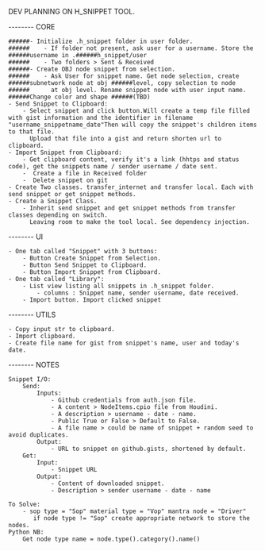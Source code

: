 DEV PLANNING ON H_SNIPPET TOOL.


-------- CORE

    ######- Initialize .h_snippet folder in user folder.
    ######    - If folder not present, ask user for a username. Store the ######username in .######h_snippet/user
    ######    - Two folders > Sent & Received
    ######- Create OBJ node snippet from selection.
    ######    - Ask User for snippet name. Get node selection, create ######subnetwork node at obj ######level, copy selection to node
    ######      at obj level. Rename snippet node with user input name. ######Change color and shape ######(TBD)
    - Send Snippet to Clipboard:
        - Select snippet and click button.Will create a temp file filled with gist information and the identifier in filename "username_snippetname_date"Then will copy the snippet's children items to that file.
          Upload that file into a gist and return shorten url to clipboard.
    - Import Snippet from Clipboard:
        - Get clipboard content, verify it's a link (hhtps and status code), get the snippets name / sender username / date sent.
        -  Create a file in Received folder
        -  Delete snippet on git
    - Create Two classes. transfer_internet and transfer local. Each with send snippet or get snippet methods.
    - Create a Snippet Class.
        - Inherit send snippet and get snippet methods from transfer classes depending on switch. 
          Leaving room to make the tool local. See dependency injection.

-------- UI

    - One tab called "Snippet" with 3 buttons: 
        - Button Create Snippet from Selection.
        - Button Send Snippet to Clipboard.
        - Button Import Snippet from Clipboard.
    - One tab called "Library":
        - List view listing all snippets in .h_snippet folder.
            - columns : Snippet name, sender username, date received.
        - Import button. Import clicked snippet

-------- UTILS

    - Copy input str to clipboard.
    - Import clipboard.
    - Create file name for gist from snippet's name, user and today's date.

-------- NOTES

    Snippet I/O:
        Send:
            Inputs:
                - Github credentials from auth.json file.
                - A content > NodeItems.cpio file from Houdini.
                - A description > username - date - name.
                - Public True or False > Default to False.
                - A file name > could be name of snippet + random seed to avoid duplicates.
            Output:
                - URL to snippet on github.gists, shortened by default.
        Get:
            Input:
                - Snippet URL
            Output:
                - Content of downloaded snippet.
                - Description > sender username - date - name

    To Solve:
        - sop type = "Sop" material type = "Vop" mantra node = "Driver"
           if node type != "Sop" create appropriate network to store the nodes.
    Python NB:
        Get node type name = node.type().category().name()
